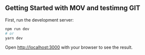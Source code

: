 ## Getting Started with MOV and testimng GIT

First, run the development server:

```bash
npm run dev
# or
yarn dev
```

Open [http://localhost:3000](http://localhost:3000) with your browser to see the result.
